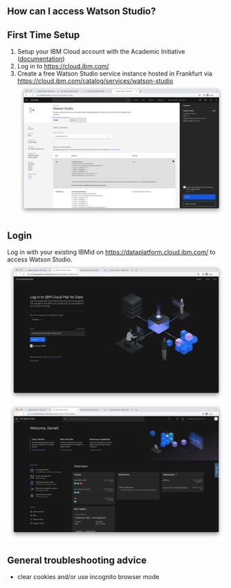 ## How can I access Watson Studio?


## First Time Setup
1. Setup your IBM Cloud account with the Academic Initiative ([documentation](../request-promocode))
2. Log in to https://cloud.ibm.com/
3. Create a free Watson Studio service instance hosted in Frankfurt via https://cloud.ibm.com/catalog/services/watson-studio
![](./screenshots/1.png)

## Login
Log in with your existing IBMid on https://dataplatform.cloud.ibm.com/ to access Watson Studio.
![](./screenshots/0a.png)
![](./screenshots/0b.png)


## General troubleshooting advice
- clear cookies and/or use incognito browser mode